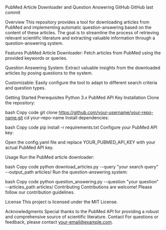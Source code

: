 PubMed Article Downloader and Question Answering
GitHub GitHub last commit

Overview
This repository provides a tool for downloading articles from PubMed and implementing automatic question-answering based on the content of these articles. The goal is to streamline the process of retrieving relevant scientific literature and extracting valuable information through a question-answering system.

Features
PubMed Article Downloader: Fetch articles from PubMed using the provided keywords or queries.

Question Answering System: Extract valuable insights from the downloaded articles by posing questions to the system.

Customizable: Easily configure the tool to adapt to different search criteria and question types.

Getting Started
Prerequisites
Python 3.x
PubMed API Key
Installation
Clone the repository:

bash
Copy code
git clone https://github.com/your-username/your-repo-name.git
cd your-repo-name
Install dependencies:

bash
Copy code
pip install -r requirements.txt
Configure your PubMed API key:

Open the config.yaml file and replace YOUR_PUBMED_API_KEY with your actual PubMed API key.

Usage
Run the PubMed article downloader:

bash
Copy code
python download_articles.py --query "your search query" --output_path articles/
Run the question-answering system:

bash
Copy code
python question_answering.py --question "your question" --articles_path articles/
Contributing
Contributions are welcome! Please follow our contribution guidelines.

License
This project is licensed under the MIT License.

Acknowledgments
Special thanks to the PubMed API for providing a robust and comprehensive source of scientific literature.
Contact
For questions or feedback, please contact your-email@example.com.
